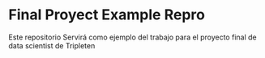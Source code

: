 # Final Proyect Example Repro

Este repositorio Servirá como ejemplo del trabajo para el proyecto final de data scientist de Tripleten